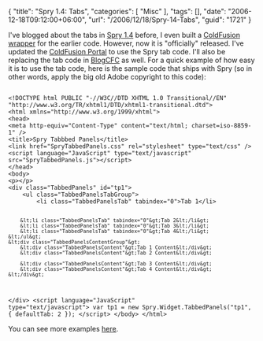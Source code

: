{
	"title": "Spry 1.4: Tabs",
	"categories": [
		"Misc"
	],
	"tags": [],
	"date": "2006-12-18T09:12:00+06:00",
	"url": "/2006/12/18/Spry-14-Tabs",
	"guid": "1721"
}

I've blogged about the tabs in <a href="http://labs.adobe.com/technologies/spry/">Spry 1.4</a> before, I even built a <a href="http://cfspry.riaforge.org/">ColdFusion wrapper</a> for the earlier code. However, now it is "officially" released. I've updated the <a href="http://www.coldfusionportal.org">ColdFusion Portal</a> to use the Spry tab code. I'll also be replacing the tab code in <a href="http://www.blogcfc.com">BlogCFC</a> as well. For a quick example of how easy it is to use the tab code, here is the sample code that ships with Spry (so in other words, apply the big old Adobe copyright to this code):

<code>
&lt;!DOCTYPE html PUBLIC "-//W3C//DTD XHTML 1.0 Transitional//EN" "http://www.w3.org/TR/xhtml1/DTD/xhtml1-transitional.dtd"&gt;
&lt;html xmlns="http://www.w3.org/1999/xhtml"&gt;
&lt;head&gt;
&lt;meta http-equiv="Content-Type" content="text/html; charset=iso-8859-1" /&gt;
&lt;title&gt;Spry Tabbbed Panels&lt;/title&gt;
&lt;link href="SpryTabbedPanels.css" rel="stylesheet" type="text/css" /&gt;
&lt;script language="JavaScript" type="text/javascript" src="SpryTabbedPanels.js"&gt;&lt;/script&gt;
&lt;/head&gt;
&lt;body&gt;
&lt;p&gt;&lt;/p&gt;
&lt;div class="TabbedPanels" id="tp1"&gt;
	&lt;ul class="TabbedPanelsTabGroup"&gt;
		&lt;li class="TabbedPanelsTab" tabindex="0"&gt;Tab 1&lt;/li&gt;

		&lt;li class="TabbedPanelsTab" tabindex="0"&gt;Tab 2&lt;/li&gt;
		&lt;li class="TabbedPanelsTab" tabindex="0"&gt;Tab 3&lt;/li&gt;
		&lt;li class="TabbedPanelsTab" tabindex="0"&gt;Tab 4&lt;/li&gt;
	&lt;/ul&gt;
	&lt;div class="TabbedPanelsContentGroup"&gt;
		&lt;div class="TabbedPanelsContent"&gt;Tab 1 Content&lt;/div&gt;
		&lt;div class="TabbedPanelsContent"&gt;Tab 2 Content&lt;/div&gt;

		&lt;div class="TabbedPanelsContent"&gt;Tab 3 Content&lt;/div&gt;
		&lt;div class="TabbedPanelsContent"&gt;Tab 4 Content&lt;/div&gt;
	&lt;/div&gt;
&lt;/div&gt;
&lt;script language="JavaScript" type="text/javascript"&gt;
var tp1 = new Spry.Widget.TabbedPanels("tp1", { defaultTab: 2 });
&lt;/script&gt;
&lt;/body&gt;
&lt;/html&gt;
</code>

You can see more examples <a href="http://labs.adobe.com/technologies/spry/samples/tabbedpanels/tabbed_panel_sample.htm">here</a>.